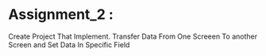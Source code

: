 # Assignment_2 : 
Create Project That Implement.
Transfer Data From One Screeen To another Screen and Set Data In Specific Field
